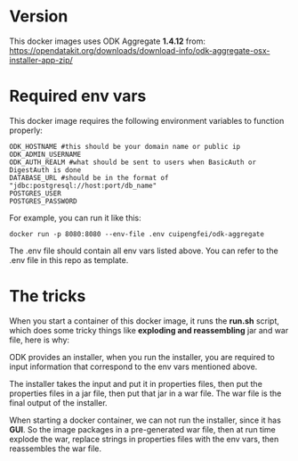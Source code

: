 
# Version

This docker images uses ODK Aggregate **1.4.12** from: https://opendatakit.org/downloads/download-info/odk-aggregate-osx-installer-app-zip/

# Required env vars
This docker image requires the following environment variables to function properly:

```
ODK_HOSTNAME #this should be your domain name or public ip
ODK_ADMIN_USERNAME
ODK_AUTH_REALM #what should be sent to users when BasicAuth or DigestAuth is done
DATABASE_URL #should be in the format of "jdbc:postgresql://host:port/db_name"
POSTGRES_USER
POSTGRES_PASSWORD
```

For example, you can run it like this:
```
docker run -p 8080:8080 --env-file .env cuipengfei/odk-aggregate
```

The .env file should contain all env vars listed above. You can refer to the .env file in this repo as template.

# The tricks

When you start a container of this docker image, it runs the **run.sh** script, which does some tricky things like **exploding and reassembling** jar and war file, here is why:

ODK provides an installer, when you run the installer, you are required to input information that correspond to the env vars mentioned above.

The installer takes the input and put it in properties files, then put the properties files in a jar file, then put that jar in a war file. The war file is the final output of the installer.

When starting a docker container, we can not run the installer, since it has **GUI**. So the image packages in a pre-generated war file, then at run time explode the war, replace strings in properties files with the env vars, then reassembles the war file.
